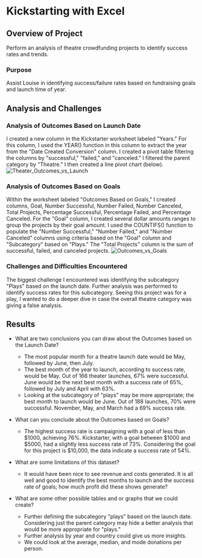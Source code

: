 # Kickstarting with Excel

## Overview of Project
Perform an analysis of theatre crowdfunding projects to identify success rates and trends.

### Purpose
Assist Louise in identifying success/failure rates based on fundraising goals and launch time of year.

## Analysis and Challenges

### Analysis of Outcomes Based on Launch Date
I created a new column in the Kickstarter worksheet labeled "Years." For this column, I used the YEAR() function in this column to extract the year from the "Date Created Conversion" column. I created a pivot table filtering the columns by "successful," "failed," and "canceled." I filtered the parent category by "Theatre." I then created a line pivot chart (below).
![Theater_Outcomes_vs_Launch](https://user-images.githubusercontent.com/114355199/204607091-6c2545c1-43ed-401f-9c3e-3b260eda5a4c.png)


### Analysis of Outcomes Based on Goals

Within the worksheet labeled "Outcomes Based on Goals," I created columns, Goal, Number Successful, Number Failed, Number Canceled, Total Projects, Percentage Successful, Percentage Failed, and Percentage Canceled. For the "Goal" column, I created several dollar amounts ranges to group the projects by their goal amount. I used the COUNTIFS() function to populate the "Number Successful," "Number Failed," and "Number Canceled" columns using criteria based on the "Goal" column and "Subcategory" based on "Plays." The "Total Projects" column is the sum of successful, failed, and canceled projects.
![Outcomes_vs_Goals](https://user-images.githubusercontent.com/114355199/204840415-16d252cf-1c9b-43e3-a8f8-103a82df174e.png)
### Challenges and Difficulties Encountered
The biggest challenge I encountered was identifying the subcategory "Plays" based on the launch date. Further analysis was performed to identify success rates for this subcategory. Seeing this project was for a play, I wanted to do a deeper dive in case the overall theatre category was giving a false analysis.

## Results

- What are two conclusions you can draw about the Outcomes based on the Launch Date?
	- The most popular month for a theatre launch date would be May, followed by June, then July.
	- The best month of the year to launch, according to success rate, would be May. Out of 166 theater launches, 67% were successful. June would be the next best month with a success rate of 65%, followed by July and April with 63%.
	- Looking at the subcategory of "plays" may be more appropriate; the best month to launch would be June. Out of 188 launches, 70% were successful. November, May, and March had a 69% success rate.

- What can you conclude about the Outcomes based on Goals?
	- The highest success rate is campaigning with a goal of less than $1000, achieving 76%. Kickstarter, with a goal between $1000 and $5000, had a slightly less success rate of 73%. Considering the goal for this project is $10,000, the data indicate a success rate of 54%.

- What are some limitations of this dataset?
	- It would have been nice to see revenue and costs generated. It is all well and good to identify the best months to launch and the success rate of goals; how much profit did these shows generate?

- What are some other possible tables and or graphs that we could create?
	- Further defining the subcategory "plays" based on the launch date. Considering just the parent category may hide a better analysis that would be more appropriate for "plays."
	- Further analysis by year and country could give us more insights.
	- We could look at the average, median, and mode donations per person.
